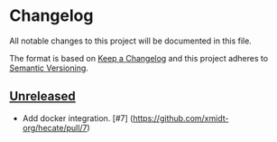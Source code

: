 # Changelog

All notable changes to this project will be documented in this file.

The format is based on [Keep a Changelog](http://keepachangelog.com/en/1.0.0/)
and this project adheres to [Semantic Versioning](http://semver.org/spec/v2.0.0.html).

## [Unreleased]

- Add docker integration. [#7] (https://github.com/xmidt-org/hecate/pull/7)

[Unreleased]: https://github.com/xmidt-org/hecate/compare/v0.1.0..HEAD
